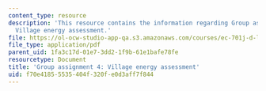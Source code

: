 ```yaml
---
content_type: resource
description: 'This resource contains the information regarding Group assignment 4:
  Village energy assessment.'
file: https://ol-ocw-studio-app-qa.s3.amazonaws.com/courses/ec-701j-d-lab-i-development-fall-2009/f70e41855535404f320fe0d3aff7f844_MITEC_701JF09_proj4.pdf
file_type: application/pdf
parent_uid: 1fa3c17d-01e7-3dd2-1f9b-61e1bafe78fe
resourcetype: Document
title: 'Group assignment 4: Village energy assessment'
uid: f70e4185-5535-404f-320f-e0d3aff7f844
---
```

